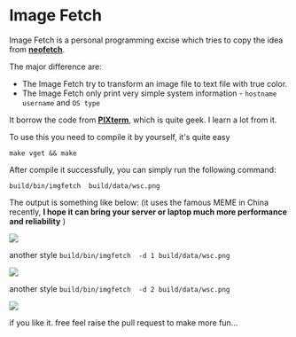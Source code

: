 # Image Fetch

Image Fetch is a personal programming excise which tries to copy the idea from  **[neofetch](https://github.com/dylanaraps/neofetch)**. 

The major difference are:

-  The Image Fetch try to transform an image file to text file with true color. 
-  The Image Fetch only print very simple system information - `hostname` `username` and `OS type`

It borrow the code from **[PIXterm](https://github.com/eliukblau/pixterm)**, which is quite geek. I learn a lot from it.

To use this you need to compile it by yourself, it's quite easy

```
make vget && make
```

After compile it successfully, you can simply run the following command:

```
build/bin/imgfetch  build/data/wsc.png
```

The output is something like below: (it uses the famous MEME in China recently, **I hope it can bring your server or laptop much more performance and reliability** )

![](./demo/screenshot.01.png)


another style  `build/bin/imgfetch  -d 1 build/data/wsc.png`

![](./demo/screenshot.02.png)


another style  `build/bin/imgfetch  -d 2 build/data/wsc.png`

![](./demo/screenshot.03.png)


if you like it. free feel raise the pull request to make more fun...




